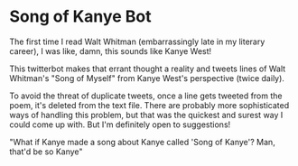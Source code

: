# Song of Kanye Bot

The first time I read Walt Whitman (embarrassingly late in my literary career), I was like, damn, this sounds like Kanye West!

This twitterbot makes that errant thought a reality and tweets lines of Walt Whitman's "Song of Myself" from Kanye West's perspective (twice daily).

To avoid the threat of duplicate tweets, once a line gets tweeted from the poem, it's deleted from the text file. There are probably more sophisticated ways of handling this problem, but that was the quickest and surest way I could come up with. But I'm definitely open to suggestions!

"What if Kanye made a song about Kanye called 'Song of Kanye'? Man, that'd be so Kanye"
